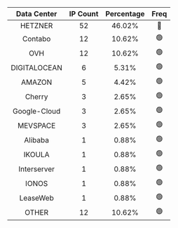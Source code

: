 | Data Center | IP Count | Percentage | Freq |
|:------------:|:--------:|:-----------:|:-----:|
| HETZNER | 52 | 46.02% | 🔴 |
| Contabo | 12 | 10.62% | 🟢 |
| OVH | 12 | 10.62% | 🟢 |
| DIGITALOCEAN | 6 | 5.31% | 🟢 |
| AMAZON | 5 | 4.42% | 🟢 |
| Cherry | 3 | 2.65% | 🟢 |
| Google-Cloud | 3 | 2.65% | 🟢 |
| MEVSPACE | 3 | 2.65% | 🟢 |
| Alibaba | 1 | 0.88% | 🟢 |
| IKOULA | 1 | 0.88% | 🟢 |
| Interserver | 1 | 0.88% | 🟢 |
| IONOS | 1 | 0.88% | 🟢 |
| LeaseWeb | 1 | 0.88% | 🟢 |
| OTHER | 12 | 10.62% | 🟢 |
